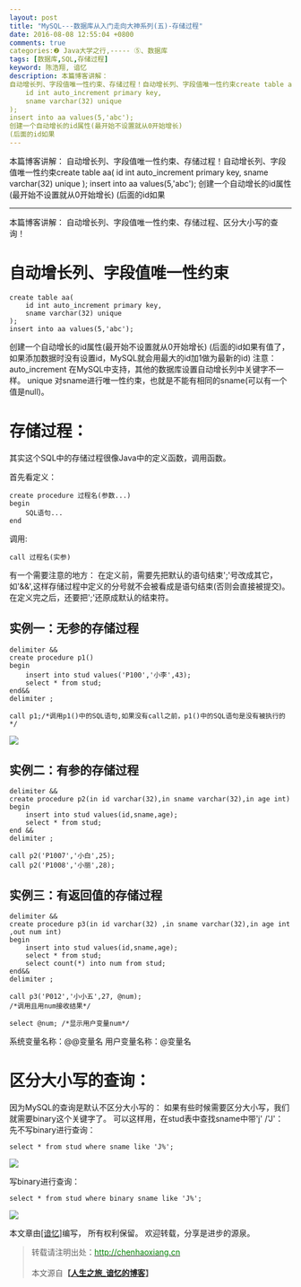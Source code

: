 ```yaml
---
layout: post
title: "MySQL---数据库从入门走向大神系列(五)-存储过程"
date: 2016-08-08 12:55:04 +0800
comments: true
categories:❷ Java大学之行,----- ⑤、数据库
tags: [数据库,SQL,存储过程]
keyword: 陈浩翔, 谙忆
description: 本篇博客讲解： 
自动增长列、字段值唯一性约束、存储过程！自动增长列、字段值唯一性约束create table aa(
    id int auto_increment primary key,
    sname varchar(32) unique
);
insert into aa values(5,'abc');
创建一个自动增长的id属性(最开始不设置就从0开始增长) 
(后面的id如果 
---
```



本篇博客讲解： 
自动增长列、字段值唯一性约束、存储过程！自动增长列、字段值唯一性约束create table aa(
    id int auto_increment primary key,
    sname varchar(32) unique
);
insert into aa values(5,'abc');
创建一个自动增长的id属性(最开始不设置就从0开始增长) 
(后面的id如果
<!-- more -->
----------

本篇博客讲解：
自动增长列、字段值唯一性约束、存储过程、区分大小写的查询！


自动增长列、字段值唯一性约束
====================

```
create table aa(
	id int auto_increment primary key,
	sname varchar(32) unique
);
insert into aa values(5,'abc');

```
创建一个自动增长的id属性(最开始不设置就从0开始增长)
(后面的id如果有值了，如果添加数据时没有设置id，MySQL就会用最大的id加1做为最新的id)
注意：auto_increment 在MySQL中支持，其他的数据库设置自动增长列中关键字不一样。
unique 对sname进行唯一性约束，也就是不能有相同的sname(可以有一个值是null)。


存储过程：
=====

其实这个SQL中的存储过程很像Java中的定义函数，调用函数。

首先看定义：

```
create procedure 过程名(参数...)
begin
	SQL语句...
end
```

调用:

```
call 过程名(实参)
```

有一个需要注意的地方：
在定义前，需要先把默认的语句结束';'号改成其它，如'&&',这样存储过程中定义的分号就不会被看成是语句结束(否则会直接被提交)。
在定义完之后，还要把';'还原成默认的结束符。

实例一：无参的存储过程
--------------------------

```
delimiter &&
create procedure p1()
begin
	insert into stud values('P100','小李',43);
	select * from stud;
end&&
delimiter ;

call p1;/*调用p1()中的SQL语句,如果没有call之前，p1()中的SQL语句是没有被执行的*/
```
![](http://img.blog.csdn.net/20160808000441277)


实例二：有参的存储过程
--------------------------

```
delimiter &&
create procedure p2(in id varchar(32),in sname varchar(32),in age int)
begin
	insert into stud values(id,sname,age);
	select * from stud;
end &&
delimiter ;

call p2('P1007','小白',25);
call p2('P1008','小丽',28);
```

实例三：有返回值的存储过程
-------------------------------

```
delimiter &&
create procedure p3(in id varchar(32) ,in sname varchar(32),in age int ,out num int)
begin
	insert into stud values(id,sname,age);
	select * from stud;
	select count(*) into num from stud;
end&&
delimiter ;

call p3('P012','小小五',27, @num);
/*调用且用num接收结果*/

select @num; /*显示用户变量num*/
```
系统变量名称：@@变量名
用户变量名称：@变量名



区分大小写的查询：
===========
因为MySQL的查询是默认不区分大小写的：
如果有些时候需要区分大小写，我们就需要binary这个关键字了。
可以这样用，在stud表中查找sname中带'j' /'J'：
先不写binary进行查询：
```
select * from stud where sname like 'J%';
```
![](http://img.blog.csdn.net/20160808004650832)

写binary进行查询：

```
select * from stud where binary sname like 'J%';
```

![](http://img.blog.csdn.net/20160808004933271)

本文章由<a href="http://chenhaoxiang.cn/">[谙忆]</a>编写， 所有权利保留。 
欢迎转载，分享是进步的源泉。
<blockquote cite='陈浩翔'>
<p background-color='#D3D3D3'>转载请注明出处：<a href='http://chenhaoxiang.cn'><font color="green">http://chenhaoxiang.cn</font></a><br><br>
本文源自<strong>【<a href='http://chenhaoxiang.cn' target='_blank'>人生之旅_谙忆的博客</a>】</strong></p>
</blockquote>
